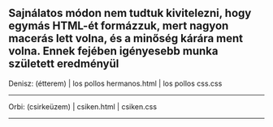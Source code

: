 Sajnálatos módon nem tudtuk kivitelezni, hogy egymás HTML-ét formázzuk, mert nagyon macerás lett volna, és a minőség kárára ment volna.
Ennek fejében igényesebb munka született eredményül
------------------------------------------------------------------------------------------------------------

Denisz: (étterem) |
  los pollos hermanos.html |
  los pollos css.css
  
------------------------------------------------------------------------------------------------------------

Orbi: (csirkeüzem) |
  csiken.html |
  csiken.css
 
------------------------------------------------------------------------------------------------------------
